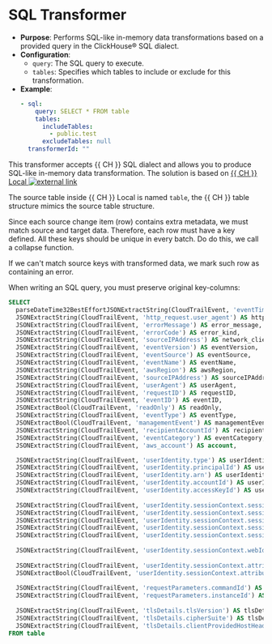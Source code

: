 # SQL Transformer

- **Purpose**: Performs SQL-like in-memory data transformations based on a provided query in the ClickHouse® SQL dialect.
- **Configuration**:
    - `query`: The SQL query to execute.
    - `tables`: Specifies which tables to include or exclude for this transformation.
- **Example**:
  ```yaml
  - sql:
      query: SELECT * FROM table
      tables:
        includeTables:
          - public.test
        excludeTables: null
    transformerId: ""
  ```


This transformer accepts {{ CH }} SQL dialect and allows you to produce SQL-like in-memory data transformation. The solution is based on [{{ CH }} Local ![external link](../_assets/external-link.svg)](https://clickhouse.com/docs/en/operations/utilities/clickhouse-local/)

The source table inside {{ CH }} Local is named `table`, the {{ CH }} table structure mimics the source table structure.

Since each source change item (row) contains extra metadata, we must match source and target data. Therefore, each row must have a key defined. All these keys should be unique in every batch. Do do this, we call a collapse function.

If we can't match source keys with transformed data, we mark such row as containing an error.

When writing an SQL query, you must preserve original key-columns:

```sql
SELECT
  parseDateTime32BestEffortJSONExtractString(CloudTrailEvent, 'eventTime')) AS eventTime,
  JSONExtractString(CloudTrailEvent, 'http_request.user_agent') AS http_useragent,    
  JSONExtractString(CloudTrailEvent, 'errorMessage') AS error_message,
  JSONExtractString(CloudTrailEvent, 'errorCode') AS error_kind, 
  JSONExtractString(CloudTrailEvent, 'sourceIPAddress') AS network_client_ip,
  JSONExtractString(CloudTrailEvent, 'eventVersion') AS eventVersion,
  JSONExtractString(CloudTrailEvent, 'eventSource') AS eventSource,
  JSONExtractString(CloudTrailEvent, 'eventName') AS eventName,
  JSONExtractString(CloudTrailEvent, 'awsRegion') AS awsRegion,
  JSONExtractString(CloudTrailEvent, 'sourceIPAddress') AS sourceIPAddress,
  JSONExtractString(CloudTrailEvent, 'userAgent') AS userAgent,
  JSONExtractString(CloudTrailEvent, 'requestID') AS requestID,
  JSONExtractString(CloudTrailEvent, 'eventID') AS eventID,
  JSONExtractBool(CloudTrailEvent, 'readOnly') AS readOnly,
  JSONExtractString(CloudTrailEvent, 'eventType') AS eventType,
  JSONExtractBool(CloudTrailEvent, 'managementEvent') AS managementEvent,
  JSONExtractString(CloudTrailEvent, 'recipientAccountId') AS recipientAccountId,
  JSONExtractString(CloudTrailEvent, 'eventCategory') AS eventCategory,
  JSONExtractString(CloudTrailEvent, 'aws_account') AS account,

  JSONExtractString(CloudTrailEvent, 'userIdentity.type') AS userIdentity_type,
  JSONExtractString(CloudTrailEvent, 'userIdentity.principalId') AS userIdentity_principalId,
  JSONExtractString(CloudTrailEvent, 'userIdentity.arn') AS userIdentity_arn,
  JSONExtractString(CloudTrailEvent, 'userIdentity.accountId') AS userIdentity_accountId,
  JSONExtractString(CloudTrailEvent, 'userIdentity.accessKeyId') AS userIdentity_accessKeyId,
  
  JSONExtractString(CloudTrailEvent, 'userIdentity.sessionContext.sessionIssuer.type') AS sessionIssuer_type,
  JSONExtractString(CloudTrailEvent, 'userIdentity.sessionContext.sessionIssuer.principalId') AS sessionIssuer_principalId,
  JSONExtractString(CloudTrailEvent, 'userIdentity.sessionContext.sessionIssuer.arn') AS sessionIssuer_arn,
  JSONExtractString(CloudTrailEvent, 'userIdentity.sessionContext.sessionIssuer.accountId') AS sessionIssuer_accountId,
  JSONExtractString(CloudTrailEvent, 'userIdentity.sessionContext.sessionIssuer.userName') AS sessionIssuer_userName,
  
  JSONExtractString(CloudTrailEvent, 'userIdentity.sessionContext.webIdFederationData.federatedProvider') AS federatedProvider,
  
  JSONExtractString(CloudTrailEvent, 'userIdentity.sessionContext.attributes.creationDate') AS attributes_creationDate,
  JSONExtractBool(CloudTrailEvent, 'userIdentity.sessionContext.attributes.mfaAuthenticated') AS attributes_mfaAuthenticated,
  
  JSONExtractString(CloudTrailEvent, 'requestParameters.commandId') AS requestParameters_commandId,
  JSONExtractString(CloudTrailEvent, 'requestParameters.instanceId') AS requestParameters_instanceId,
  
  JSONExtractString(CloudTrailEvent, 'tlsDetails.tlsVersion') AS tlsDetails_tlsVersion,
  JSONExtractString(CloudTrailEvent, 'tlsDetails.cipherSuite') AS tlsDetails_cipherSuite,
  JSONExtractString(CloudTrailEvent, 'tlsDetails.clientProvidedHostHeader') AS tlsDetails_clientProvidedHostHeader
FROM table
```

